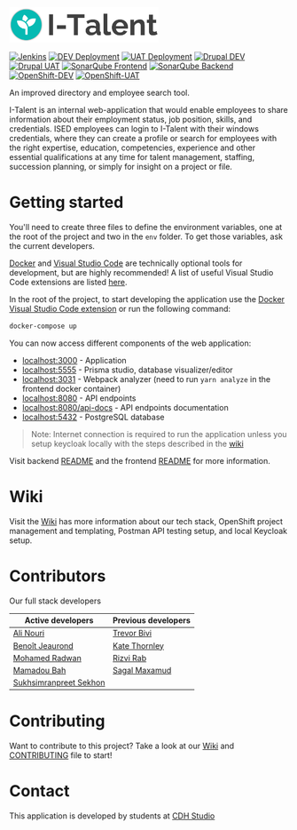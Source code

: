 <img src="services/frontend/src/assets/I-talent-logo-light.png" alt="I-Talent Logo" width="270" />

[![Jenkins](https://img.shields.io/badge/Jenkins-gray?logo=jenkins&logoColor=white&style=plastic)](https://cicd.ised-isde.canada.ca/blue/organizations/jenkins/DSD%2FI-Talent%2FI-Talent/branches/) [![DEV Deployment](https://img.shields.io/badge/Access%20Application-DEV-gray?logo=react&logoColor=white&style=plastic&labelColor=green)](https://italent-development.apps.ocp.dev.ised-isde.canada.ca/) [![UAT Deployment](https://img.shields.io/badge/Access%20Application-UAT-gray?logo=react&logoColor=white&style=plastic&labelColor=green)](https://italent-uat.apps.ocp.dev.ised-isde.canada.ca/) [![Drupal DEV](https://img.shields.io/badge/Drupal-DEV-gray?logo=drupal&labelColor=blue&style=plastic)](https://italent-dev-cms-studioup-dev.apps.ocp.dev.ised-isde.canada.ca/en) [![Drupal UAT](https://img.shields.io/badge/Drupal-UAT-gray?logo=drupal&labelColor=blue&style=plastic)](https://italent-uat-cms-studioup-dev.apps.ocp.dev.ised-isde.canada.ca/en) [![SonarQube Frontend](https://img.shields.io/badge/SonarQube-Frontend-blue?logo=sonarqube&logoColor=white&style=plastic)](https://sonarqube.ised-isde.canada.ca/dashboard?id=ITalent-frontend) [![SonarQube Backend](https://img.shields.io/badge/SonarQube-Backend-blue?logo=sonarqube&logoColor=white&style=plastic)](https://sonarqube.ised-isde.canada.ca/dashboard?id=ITalent-backend) [![OpenShift-DEV](https://img.shields.io/badge/OpenShift%20Management-DEV-gray?logo=red-hat-open-shift&style=plastic&labelColor=red)](https://console-openshift-console.apps.ocp.dev.ised-isde.canada.ca/topology/ns/italent-development?view=graph) [![OpenShift-UAT](https://img.shields.io/badge/OpenShift%20Management-UAT-gray?logo=red-hat-open-shift&style=plastic&labelColor=red)](https://console-openshift-console.apps.ocp.dev.ised-isde.canada.ca/topology/ns/mytalent?view=graph)

An improved directory and employee search tool.

I-Talent is an internal web-application that would enable employees to share information about their employment status, job position, skills, and credentials. ISED employees can login to I-Talent with their windows credentials, where they can create a profile or search for employees with the right expertise, education, competencies, experience and other essential qualifications at any time for talent management, staffing, succession planning, or simply for insight on a project or file.

# Getting started

You'll need to create three files to define the environment variables, one at the root of the project and two in the `env` folder. To get those variables, ask the current developers.

[Docker](https://www.docker.com/) and [Visual Studio Code](https://code.visualstudio.com/) are technically optional tools for development, but are highly recommended! A list of useful Visual Studio Code extensions are listed [here](https://github.com/CDH-Studio/I-Talent/wiki/Tech-stack#useful-visual-studio-code-extensions).

In the root of the project, to start developing the application use the [Docker Visual Studio Code extension](https://marketplace.visualstudio.com/items?itemName=ms-azuretools.vscode-docker) or run the following command:

```bash
docker-compose up
```

You can now access different components of the web application:

- [localhost:3000](http://localhost:3000) - Application
- [localhost:5555](http://localhost:5555) - Prisma studio, database visualizer/editor
- [localhost:3031](http://localhost:3031) - Webpack analyzer (need to run `yarn analyze` in the frontend docker container)
- [localhost:8080](http://localhost:8080) - API endpoints
- [localhost:8080/api-docs](http://localhost:8080/api-docs) - API endpoints documentation
- [localhost:5432](http://localhost:5432) - PostgreSQL database

> Note: Internet connection is required to run the application unless you setup keycloak locally with the steps described in the [wiki](https://github.com/CDH-Studio/I-Talent/wiki/Local-Keycloak-setup)

Visit backend [README](services/backend/README.md) and the frontend [README](services/frontend/README.md) for more information.

# Wiki

Visit the [Wiki](https://github.com/CDH-Studio/UpSkill/wiki) has more information about our tech stack, OpenShift project management and templating, Postman API testing setup, and local Keycloak setup.

# Contributors

Our full stack developers

| **Active developers**                                              | **Previous developers**                                           |
| ------------------------------------------------------------------ | ----------------------------------------------------------------- |
| [Ali Nouri](https://www.linkedin.com/in/a-nouri/)                  | [Trevor Bivi](https://www.linkedin.com/in/trevor-bivi-736181193/) |
| [Benoît Jeaurond](https://www.linkedin.com/in/benoit-jeaurond/)    | [Kate Thornley](https://www.linkedin.com/in/kate-a-w-thornley/)   |
| [Mohamed Radwan](https://www.linkedin.com/in/mo-radwan/)           | [Rizvi Rab](https://www.linkedin.com/in/rizvi-rab-370327160/)     |
| [Mamadou Bah](https://www.linkedin.com/in/mamadou-bah-9962a711b/)  | [Sagal Maxamud](https://www.linkedin.com/in/s-glmxmd/)            |
| [Sukhsimranpreet Sekhon](https://www.linkedin.com/in/sukhusekhon/) |                                                                   |

# Contributing

Want to contribute to this project? Take a look at our [Wiki](https://github.com/CDH-Studio/UpSkill/wiki) and [CONTRIBUTING](CONTRIBUTING.md) file to start!

# Contact

This application is developed by students at [CDH Studio](https://cdhstudio.ca/)
